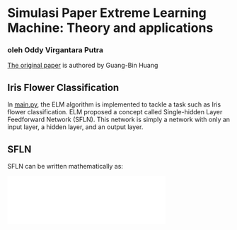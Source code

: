 # Simulasi Paper Extreme Learning Machine: Theory and applications
### oleh Oddy Virgantara Putra

[The original paper](https://doi.org/10.1016/j.neucom.2005.12.126) is authored by Guang-Bin Huang 

## Iris Flower Classification

In [main.py](main.py), the ELM algorithm is implemented to tackle a task such as Iris flower classification. 
ELM proposed a concept called Single-hidden Layer Feedforward Network (SFLN).
This network is simply a network with only an input layer, a hidden layer, 
and an output layer. 

## SFLN

SFLN can be written mathematically as:

![SFLN](images/sfln1.png)
